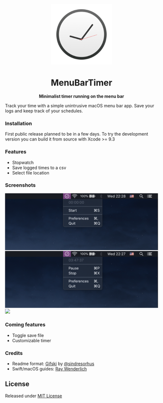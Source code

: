 <div align="center">
  <img src="Stuff/Logo.png" width="200" height="200">
  <h1>MenuBarTimer</h1>
  <p><b>Minimalist timer running on the menu bar</b></p>
</div>

Track your time with a simple unintrusive macOS menu bar app. Save your logs and keep track of your schedules.

### Installation
First public release planned to be in a few days. To try the development version you can build it from source with Xcode >= 9.3 

### Features
- Stopwatch
- Save logged times to a csv
- Select file location

### Screenshots
<img src="Stuff/Screenshot.png">
<img src="Stuff/Screenshot2.png">
<img src="Stuff/Screenshot3.png">

### Coming features
- Toggle save file
- Customizable timer

### Credits
- Readme format: [Gifski](https://github.com/sindresorhus/Gifski) by [@sindresorhus](https://github.com/sindresorhus/)
- Swift/macOS guides: [Ray Wenderlich](https://www.raywenderlich.com/)

## License
Released under [MIT License](https://github.com/grdnrt/menu-bar-timer/blob/master/LICENSE)
